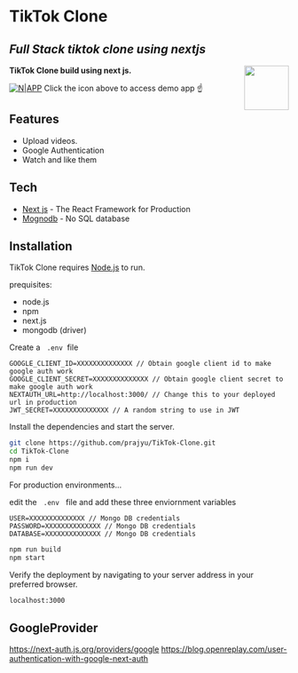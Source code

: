 # TikTok Clone

## _Full Stack tiktok clone using nextjs_


[<img src="http://res.cloudinary.com/unicodeveloper/image/upload/v1524776764/next-jslogo.svg" align="right" width="80">](https://nextjs.org/)

**TikTok Clone build using next js.**

[![N|APP](https://raw.githubusercontent.com/prajyu/TikTok_Clone/main/public/tiktok.png)](https://tiktokclone-prajyu.vercel.app/)
Click the icon above to access demo app ☝️
## Features

- Upload videos.
- Google Authentication
- Watch and like them

## Tech

- [Next js](https://nextjs.org/) - The React Framework
  for Production
- [Mognodb](https://www.mongodb.com/) - No SQL database

## Installation

TikTok Clone requires [Node.js](https://nodejs.org/) to run.

prequisites:

- node.js
- npm
- next.js
- mongodb (driver)

Create a &nbsp; `.env`&nbsp; file

```
GOOGLE_CLIENT_ID=XXXXXXXXXXXXXX // Obtain google client id to make google auth work
GOOGLE_CLIENT_SECRET=XXXXXXXXXXXXXX // Obtain google client secret to make google auth work
NEXTAUTH_URL=http://localhost:3000/ // Change this to your deployed url in production
JWT_SECRET=XXXXXXXXXXXXXX // A random string to use in JWT
```

Install the dependencies and start the server.

```sh
git clone https://github.com/prajyu/TikTok-Clone.git
cd TikTok-Clone
npm i
npm run dev
```

For production environments...

edit the &nbsp; `.env` &nbsp; file and add these three enviornment variables

```
USER=XXXXXXXXXXXXXX // Mongo DB credentials
PASSWORD=XXXXXXXXXXXXXX // Mongo DB credentials
DATABASE=XXXXXXXXXXXXXX // Mongo DB credentials
```

```sh
npm run build
npm start
```

Verify the deployment by navigating to your server address in
your preferred browser.

```sh
localhost:3000
```

## GoogleProvider

https://next-auth.js.org/providers/google
https://blog.openreplay.com/user-authentication-with-google-next-auth

